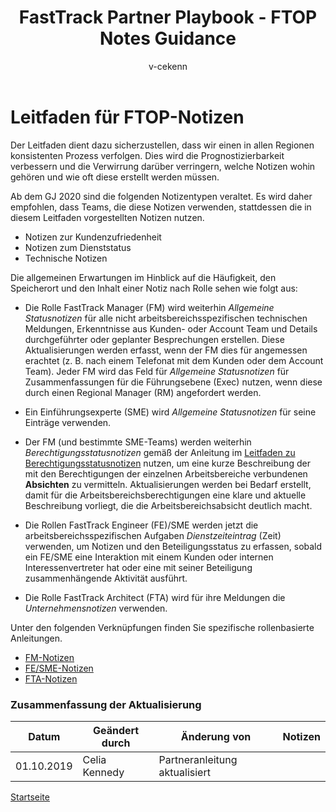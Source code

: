﻿---  
# required metadata  
title: FastTrack Partner Playbook - FTOP Notes Guidance 
description: FastTrack Partner Playbook - FTOP Notes Guidance 
author: v-cekenn
ms.author: v-cekenn 
manager: pagrim
ms.date: 10/03/2019  
ms.topic: partner-playbook  
ms.prod: non-product-specific
ms.custom: partner-playbook  
ft.audience: partner
ft.owner: pagrim
---  

# Leitfaden für FTOP-Notizen

Der Leitfaden dient dazu sicherzustellen, dass wir einen in allen Regionen konsistenten Prozess verfolgen. Dies wird die Prognostizierbarkeit verbessern und die Verwirrung darüber verringern, welche Notizen wohin gehören und wie oft diese erstellt werden müssen.

Ab dem GJ 2020 sind die folgenden Notizentypen veraltet. Es wird daher empfohlen, dass Teams, die diese Notizen verwenden, stattdessen die in diesem Leitfaden vorgestellten Notizen nutzen. 

 -  Notizen zur Kundenzufriedenheit
 -  Notizen zum Dienststatus
 -  Technische Notizen

Die allgemeinen Erwartungen im Hinblick auf die Häufigkeit, den Speicherort und den Inhalt einer Notiz nach Rolle sehen wie folgt aus:

 -  Die Rolle FastTrack Manager (FM) wird weiterhin *Allgemeine Statusnotizen* für alle nicht arbeitsbereichsspezifischen technischen Meldungen, Erkenntnisse aus Kunden- oder Account Team und Details durchgeführter oder geplanter Besprechungen erstellen. Diese Aktualisierungen werden erfasst, wenn der FM dies für angemessen erachtet (z. B. nach einem Telefonat mit dem Kunden oder dem Account Team). Jeder FM wird das Feld für *Allgemeine Statusnotizen* für Zusammenfassungen für die Führungsebene (Exec) nutzen, wenn diese durch einen Regional Manager (RM) angefordert werden. 

 -  Ein Einführungsexperte (SME) wird *Allgemeine Statusnotizen* für seine Einträge verwenden.
 -  Der FM (und bestimmte SME-Teams) werden weiterhin *Berechtigungsstatusnotizen* gemäß der Anleitung im [Leitfaden zu Berechtigungsstatusnotizen](status-guidance-entitlement-status-notes-partner-de.md) nutzen, um eine kurze Beschreibung der mit den Berechtigungen der einzelnen Arbeitsbereiche verbundenen **Absichten** zu vermitteln. Aktualisierungen werden bei Bedarf erstellt, damit für die Arbeitsbereichsberechtigungen eine klare und aktuelle Beschreibung vorliegt, die die Arbeitsbereichsabsicht deutlich macht.
 -  Die Rollen FastTrack Engineer (FE)/SME werden jetzt die arbeitsbereichsspezifischen Aufgaben *Dienstzeiteintrag* (Zeit) verwenden, um Notizen und den Beteiligungsstatus zu erfassen, sobald ein FE/SME eine Interaktion mit einem Kunden oder internen Interessenvertreter hat oder eine mit seiner Beteiligung zusammenhängende Aktivität ausführt.
 -  Die Rolle FastTrack Architect (FTA) wird für ihre Meldungen die *Unternehmensnotizen* verwenden.

Unter den folgenden Verknüpfungen finden Sie spezifische rollenbasierte Anleitungen.

-  [FM-Notizen](guidance-fm-notes-partner-de.md)
-  [FE/SME-Notizen](guidance-fe-sme-notes-partner-de.md)
-  [FTA-Notizen](guidance-fta-notes-partner-de.md)

### Zusammenfassung der Aktualisierung

|Datum|Geändert durch|Änderung von|Notizen|
|---------|---------------|----------------------------|-------------|
|01.10.2019| Celia Kennedy| Partneranleitung aktualisiert| |

[Startseite](http://partner-docs.microsoft.com)
